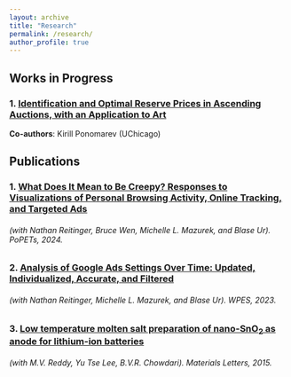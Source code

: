 ```yaml
---
layout: archive
title: "Research"
permalink: /research/
author_profile: true
---
```


<!-- {% if author.googlescholar %}
  You can also find my articles on <u><a href="{{author.googlescholar}}">my Google Scholar profile</a>.</u>
{% endif %}

{% include base_path %}

{% for post in site.publications reversed %}
  {% include archive-single.html %}
{% endfor %} -->

## Works in Progress

### 1. [Identification and Optimal Reserve Prices in Ascending Auctions, with an Application to Art](../files/auction_paper.pdf)

**Co-authors**: Kirill Ponomarev (UChicago)

## Publications

### 1. [What Does It Mean to Be Creepy? Responses to Visualizations of Personal Browsing Activity, Online Tracking, and Targeted Ads](https://petsymposium.org/popets/2024/popets-2024-0101.php)
<h6> (with Nathan Reitinger, Bruce Wen, Michelle L. Mazurek, and Blase Ur). PoPETs, 2024. </h6>

<!-- > **Abstract**: Internet companies routinely follow users around the web, building profiles for ad targeting based on inferred attributes. Prior work has shown that these practices, generally, are creepy—but what does that mean? To help answer this question, we substantially revised an open-source browser extension built to observe a user’s browsing behavior and present them with a tracker’s perspective of that behavior. Our updated extension models possible interest inferences far more accurately, integrates data scraped from the user’s Google ad dashboard, and summarizes ads the user was shown. Most critically, it introduces ten novel visualizations that show implications of the collected data, both the mundane (e.g., total number of ads you’ve been served) and the provocative (e.g., your interest in reproductive health, a potentially sensitive topic). We use our extension as a design probe in a week-long field study with 𝑛 = 200 participants. We find that users do perceive online tracking as creepy—but that the meaning of creepiness is far from universal. Participants felt differently about creepiness even when their data presented similar visualizations, and even when responding to the most potentially provocative visualizations—in no case did more than 70% of participants agree that any one visualization was creepy. -->

### 2. [Analysis of Google Ads Settings Over Time: Updated, Individualized, Accurate, and Filtered](https://doi.org/10.1145/3603216.3624968)
<h6> (with Nathan Reitinger, Michelle L. Mazurek, and Blase Ur). WPES, 2023. </h6>

<!-- > **Abstract**: Advertising companies and data brokers often provide consumers access to a dashboard summarizing attributes they have collected or inferred about that user. These attributes can be used for targeted advertising. Several studies have examined the accuracy of these collected attributes or users' reactions to them. However, little is known about how these dashboards, and the associated attributes, change over time. Here, we report data from a week-long, longitudinal study (𝑛 = 158) in which participants used a browser extension automatically capturing data from one dashboard, Google Ads Settings, after every fifth website the participant visited. The results show that Ads Settings is frequently updated, includes many attributes unique to only a single participant in our sample, and is approximately 90% accurate when assigning age and gender. We also find evidence that Ads Settings attributes may dynamically impact browsing behavior and may be filtered to remove sensitive interests. -->



### 3. [Low temperature molten salt preparation of nano-SnO<sub>2</sub> as anode for lithium-ion batteries](https://doi.org/10.1016/j.matlet.2014.09.108)
<h6> (with M.V. Reddy, Yu Tse Lee, B.V.R. Chowdari). Materials Letters, 2015.
</h6>

<!-- > **Abstract**: We conduct the synthesis of nano-sized tin oxides by the one-pot molten salt method at low temperature. A sample of SnO<sub>2</sub> is obtained by heating a mixture of tin (II) chloride, lithium hydroxide and lithium nitrate at 180°C. The nano-sized SnO<sub>2</sub> powder is characterized using the techniques of X-ray diffraction, Brunauer–Emmett–Teller surface area analysis, scanning and transmission electron microscopy and density analysis. The electrochemical properties are analysed using galvanostatic cycling and cyclic voltammetry. The results show that the SnO<sub>2</sub> prepared is a single phase material and shows reversible capacities of 471 and 767mAhg<sup>−1</sup> in the voltage ranges 0.005–1.0V and 0.005–3.0V vs. Li respectively, at a current rate of 100mAg<sup>−1</sup>. Reduction of Sn<sup>4+</sup> to Sn at characteristic cathodic peak potentials is observed in the initial and subsequent cycles of cathodic scan. Alloying and de-alloying reactions of Sn are observed at ~0.25 and ~0.5V vs. Li in the voltage range 0.005–1.0V, and the formation of Sn to SnO and SnO<sub>2</sub> is observed in the voltage range 0.005–3.0V vs. Li. Lower capacity fading is observed when cycled in the voltage range 0.005–1.0V as compared to 0.005–3.0V. -->

